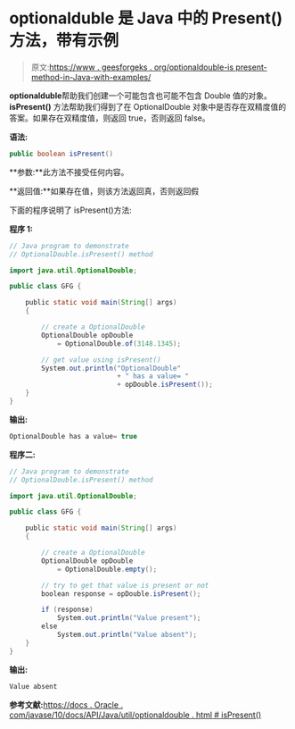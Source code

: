 # optionalduble 是 Java 中的 Present()方法，带有示例

> 原文:[https://www . geesforgeks . org/optionaldouble-is present-method-in-Java-with-examples/](https://www.geeksforgeeks.org/optionaldouble-ispresent-method-in-java-with-examples/)

**optionalduble**帮助我们创建一个可能包含也可能不包含 Double 值的对象。 **isPresent()** 方法帮助我们得到了在 OptionalDouble 对象中是否存在双精度值的答案。如果存在双精度值，则返回 true，否则返回 false。

**语法:**

```java
public boolean isPresent()

```

**参数:**此方法不接受任何内容。

**返回值:**如果存在值，则该方法返回真，否则返回假

下面的程序说明了 isPresent()方法:

**程序 1:**

```java
// Java program to demonstrate
// OptionalDouble.isPresent() method

import java.util.OptionalDouble;

public class GFG {

    public static void main(String[] args)
    {

        // create a OptionalDouble
        OptionalDouble opDouble
            = OptionalDouble.of(3148.1345);

        // get value using isPresent()
        System.out.println("OptionalDouble"
                           + " has a value= "
                           + opDouble.isPresent());
    }
}
```

**输出:**

```java
OptionalDouble has a value= true

```

**程序二:**

```java
// Java program to demonstrate
// OptionalDouble.isPresent() method

import java.util.OptionalDouble;

public class GFG {

    public static void main(String[] args)
    {

        // create a OptionalDouble
        OptionalDouble opDouble
            = OptionalDouble.empty();

        // try to get that value is present or not
        boolean response = opDouble.isPresent();

        if (response)
            System.out.println("Value present");
        else
            System.out.println("Value absent");
    }
}
```

**输出:**

```java
Value absent

```

**参考文献:**[https://docs . Oracle . com/javase/10/docs/API/Java/util/optionaldouble . html # isPresent()](https://docs.oracle.com/javase/10/docs/api/java/util/OptionalDouble.html#isPresent())